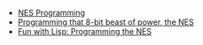 * [NES Programming](http://www.nintendoage.com/forum/messageview.cfm?catid=22&threadid=7155)
* [Programming that 8-bit beast of power, the NES](http://nesdev.com/NESprgmn.txt)
* [Fun with Lisp: Programming the NES](http://ahefner.livejournal.com/20528.html)
